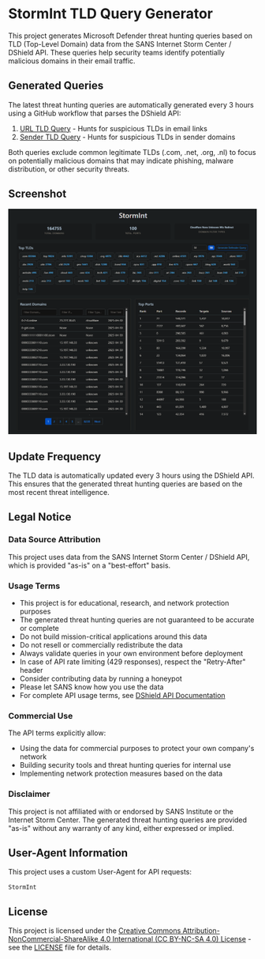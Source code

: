 # StormInt TLD Query Generator

This project generates Microsoft Defender threat hunting queries based on TLD (Top-Level Domain) data from the SANS Internet Storm Center / DShield API. These queries help security teams identify potentially malicious domains in their email traffic.

## Generated Queries
The latest threat hunting queries are automatically generated every 3 hours using a GitHub workflow that parses the DShield API:

1. [URL TLD Query](generated/stormint_url_tld_query.kql) - Hunts for suspicious TLDs in email links
2. [Sender TLD Query](generated/stormint_sender_tld_query.kql) - Hunts for suspicious TLDs in sender domains

Both queries exclude common legitimate TLDs (.com, .net, .org, .nl) to focus on potentially malicious domains that may indicate phishing, malware distribution, or other security threats.

## Screenshot

![StormInt Dashboard](src/static/screenshot.png)

## Update Frequency
The TLD data is automatically updated every 3 hours using the DShield API. This ensures that the generated threat hunting queries are based on the most recent threat intelligence.

## Legal Notice

### Data Source Attribution
This project uses data from the SANS Internet Storm Center / DShield API, which is provided "as-is" on a "best-effort" basis.

### Usage Terms
- This project is for educational, research, and network protection purposes
- The generated threat hunting queries are not guaranteed to be accurate or complete
- Do not build mission-critical applications around this data
- Do not resell or commercially redistribute the data
- Always validate queries in your own environment before deployment
- In case of API rate limiting (429 responses), respect the "Retry-After" header
- Consider contributing data by running a honeypot
- Please let SANS know how you use the data
- For complete API usage terms, see [DShield API Documentation](https://www.dshield.org/api/)

### Commercial Use
The API terms explicitly allow:
- Using the data for commercial purposes to protect your own company's network
- Building security tools and threat hunting queries for internal use
- Implementing network protection measures based on the data

### Disclaimer
This project is not affiliated with or endorsed by SANS Institute or the Internet Storm Center. The generated threat hunting queries are provided "as-is" without any warranty of any kind, either expressed or implied.

## User-Agent Information
This project uses a custom User-Agent for API requests:
```
StormInt
```

## License
This project is licensed under the [Creative Commons Attribution-NonCommercial-ShareAlike 4.0 International (CC BY-NC-SA 4.0) License](https://creativecommons.org/licenses/by-nc-sa/4.0/) - see the [LICENSE](LICENSE.md) file for details. 